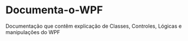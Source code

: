 # Documenta-o-WPF
Documentação que contêm explicação de Classes, Controles, Lógicas e manipulações do WPF
